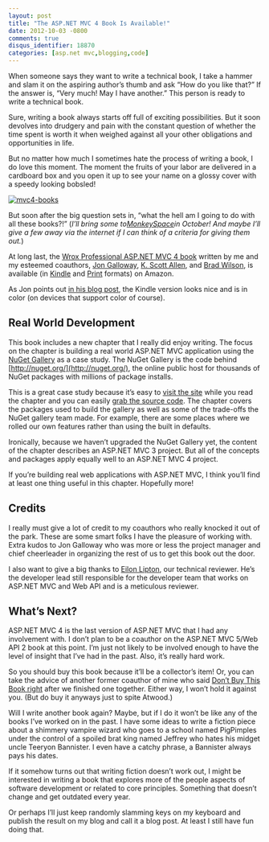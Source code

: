 ```yaml
---
layout: post
title: "The ASP.NET MVC 4 Book Is Available!"
date: 2012-10-03 -0800
comments: true
disqus_identifier: 18870
categories: [asp.net mvc,blogging,code]
---
```

When someone says they want to write a technical book, I take a hammer
and slam it on the aspiring author’s thumb and ask “How do you like
that?” If the answer is, “Very much! May I have another.” This person is
ready to write a technical book.

Sure, writing a book always starts off full of exciting possibilities.
But it soon devolves into drudgery and pain with the constant question
of whether the time spent is worth it when weighed against all your
other obligations and opportunities in life.

But no matter how much I sometimes hate the process of writing a book, I
do love this moment. The moment the fruits of your labor are delivered
in a cardboard box and you open it up to see your name on a glossy cover
with a speedy looking bobsled!

[![mvc4-books](http://haacked.com/images/haacked_com/WindowsLiveWriter/ASP.NET-MVC-4-Book-Available_11824/mvc4-books_thumb.jpg "mvc4-books")](http://haacked.com/images/haacked_com/WindowsLiveWriter/ASP.NET-MVC-4-Book-Available_11824/mvc4-books_2.jpg)

But soon after the big question sets in, “what the hell am I going to do
with all these books?!” (*I’ll bring some
to*[*MonkeySpace*](http://monkeyspace.org/ "MonkeySpace Conference")*in
October! And maybe I’ll give a few away via the internet if I can think
of a criteria for giving them out.*)

At long last, the [Wrox Professional ASP.NET MVC 4
book](http://www.amazon.com/Professional-ASP-NET-MVC-Jon-Galloway/dp/111834846X "Professional ASP.NET MVC 4 Book on Amazon")
written by me and my esteemed coauthors, [Jon
Galloway](http://weblogs.asp.net/jgalloway/ "Jon Galloway"), [K. Scott
Allen](http://odetocode.com/blogs/scott/ "K. Scott Allen's Blog"), and
[Brad Wilson](http://bradwilson.typepad.com/ "Brad Wilson"), is
available (in
[Kindle](http://www.amazon.com/gp/product/B009F09SRM/ref=as_li_ss_tl?ie=UTF8&camp=1789&creative=390957&creativeASIN=B009F09SRM&linkCode=as2&tag=youvebeenhaac-20 "Professional ASP.NET MVC 4 Kindle Format")
and
[Print](https://www.amazon.com/dp/111834846X/ref=as_li_ss_til?tag=youvebeenhaac-20&camp=0&creative=0&linkCode=as4&creativeASIN=111834846X&adid=1S9J5060VMAHHP8FY145&)
formats) on Amazon.

As Jon points out [in his blog
post](http://weblogs.asp.net/jgalloway/archive/2012/09/26/professional-asp-net-mvc-4-is-out.aspx "Jon's take on the book"),
the Kindle version looks nice and is in color (on devices that support
color of course).

Real World Development
----------------------

This book includes a new chapter that I really did enjoy writing. The
focus on the chapter is building a real world ASP.NET MVC application
using the [NuGet
Gallery](http://github.com/nuget/nugetgallery "NuGet Gallery") as a case
study. The NuGet Gallery is the code behind
[http://nuget.org/](http://nuget.org/), the online public host for
thousands of NuGet packages with millions of package installs.

This is a great case study because it’s easy to [visit the
site](http://nuget.org/ "NuGet Gallery Website") while you read the
chapter and you can easily [grab the source
code](http://github.com/nuget/nugetgallery "NuGet Gallery Source Code").
The chapter covers the packages used to build the gallery as well as
some of the trade-offs the NuGet gallery team made. For example, there
are some places where we rolled our own features rather than using the
built in defaults.

Ironically, because we haven’t upgraded the NuGet Gallery yet, the
content of the chapter describes an ASP.NET MVC 3 project. But all of
the concepts and packages apply equally well to an ASP.NET MVC 4
project.

If you’re building real web applications with ASP.NET MVC, I think
you’ll find at least one thing useful in this chapter. Hopefully more!

Credits
-------

I really must give a lot of credit to my coauthors who really knocked it
out of the park. These are some smart folks I have the pleasure of
working with. Extra kudos to Jon Galloway who was more or less the
project manager and chief cheerleader in organizing the rest of us to
get this book out the door.

I also want to give a big thanks to [Eilon
Lipton](http://weblogs.asp.net/leftslipper/ "Eilon Lipton's Blog"), our
technical reviewer. He’s the developer lead still responsible for the
developer team that works on ASP.NET MVC and Web API and is a meticulous
reviewer.

What’s Next?
------------

ASP.NET MVC 4 is the last version of ASP.NET MVC that I had any
involvement with. I don’t plan to be a coauthor on the ASP.NET MVC 5/Web
API 2 book at this point. I’m just not likely to be involved enough to
have the level of insight that I’ve had in the past. Also, it’s really
hard work.

So you should buy this book because it’ll be a collector’s item! Or, you
can take the advice of another former coauthor of mine who said [Don’t
Buy This Book
right](http://www.codinghorror.com/blog/2007/10/do-not-buy-this-book.html "Do not buy this book")
after we finished one together. Either way, I won’t hold it against you.
(But do buy it anyways just to spite Atwood.)

Will I write another book again? Maybe, but if I do it won’t be like any
of the books I’ve worked on in the past. I have some ideas to write a
fiction piece about a shimmery vampire wizard who goes to a school named
PigPimples under the control of a spoiled brat king named Jeffrey who
hates his midget uncle Teeryon Bannister. I even have a catchy phrase, a
Bannister always pays his dates.

If it somehow turns out that writing fiction doesn’t work out, I might
be interested in writing a book that explores more of the people aspects
of software development or related to core principles. Something that
doesn’t change and get outdated every year.

Or perhaps I’ll just keep randomly slamming keys on my keyboard and
publish the result on my blog and call it a blog post. At least I still
have fun doing that.

